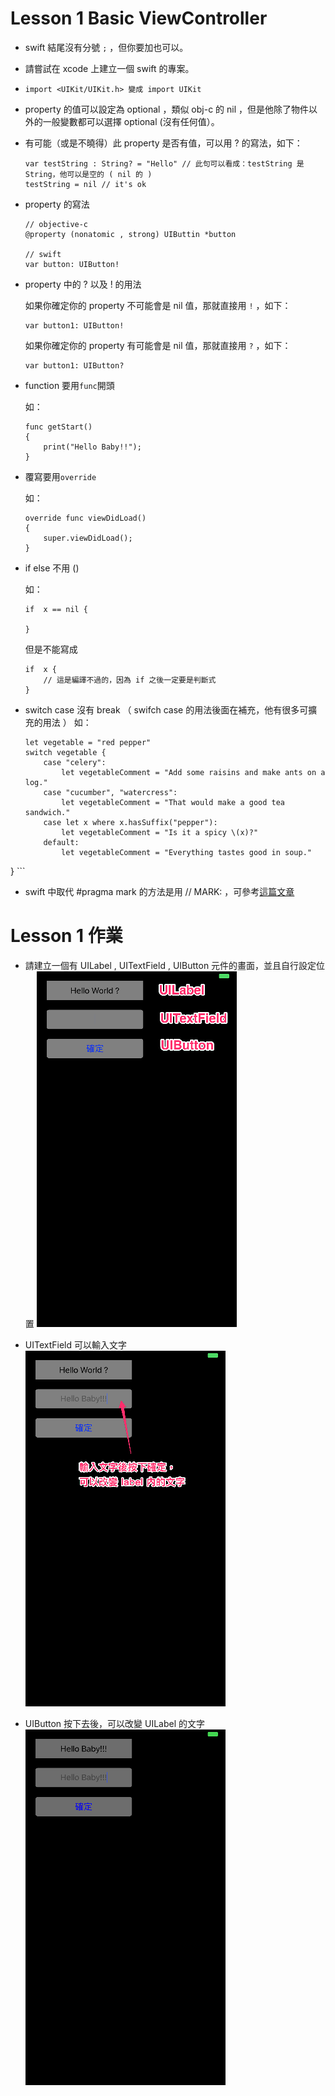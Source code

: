 # Lesson 1 Basic ViewController


- swift 結尾沒有分號 ```;``` ，但你要加也可以。
- 請嘗試在 xcode 上建立一個 swift 的專案。
- ```import <UIKit/UIKit.h> 變成 import UIKit```
- property 的值可以設定為 optional ，類似 obj-c 的 nil ，但是他除了物件以外的一般變數都可以選擇 optional (沒有任何值）。
- 有可能（或是不曉得）此 property 是否有值，可以用 ? 的寫法，如下：

	```
	var testString : String? = "Hello" // 此句可以看成：testString 是 String，他可以是空的 ( nil 的 )
	testString = nil // it's ok
	
	```

- property 的寫法
	
	```
	// objective-c
	@property (nonatomic , strong) UIButtin *button
	
	// swift
	var button: UIButton!
	
	```
- property 中的 ? 以及 ! 的用法

	如果你確定你的 property 不可能會是 nil 值，那就直接用 ```!``` ，如下：
	
	```
	var button1: UIButton!
	
	```
	如果你確定你的 property 有可能會是 nil 值，那就直接用 ```?``` ，如下：
	
	```
	var button1: UIButton?
	
	```

- function 要用```func```開頭

	如：
	
	```
	func getStart()
	{
		print("Hello Baby!!");
	}
	```
	
- 覆寫要用```override```

	如：
	
	```
	override func viewDidLoad()
	{
		super.viewDidLoad();
	}
	```
- if else 不用 () 

	如：
	
	```
	if	x == nil {
	
	}
	
	```
	但是不能寫成
	
	```
	if	x {
	    // 這是編譯不過的，因為 if 之後一定要是判斷式
	}
	```
	
- switch case 沒有 break （ swifch case 的用法後面在補充，他有很多可擴充的用法 ）
	如：
	
	```
	let vegetable = "red pepper"
	switch vegetable {
		case "celery":
			let vegetableComment = "Add some raisins and make ants on a log."
		case "cucumber", "watercress":
			let vegetableComment = "That would make a good tea sandwich."
		case let x where x.hasSuffix("pepper"):
			let vegetableComment = "Is it a spicy \(x)?"
		default:
    		let vegetableComment = "Everything tastes good in soup."
}
	```
	
- swift 中取代 #pragma mark 的方法是用 // MARK: ，可參考[這篇文章](http://stackoverflow.com/questions/24017316/pragma-mark-in-swift)

# Lesson 1 作業

- 請建立一個有 UILabel , UITextField , UIButton 元件的畫面，並且自行設定位置
![圖片1](lesson1_HW01.png)

- UITextField 可以輸入文字
![圖片2](lesson1_HW02.png)

- UIButton 按下去後，可以改變 UILabel 的文字
![圖片3](lesson1_HW03.png)
